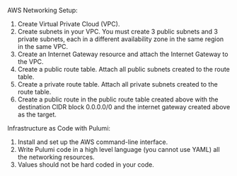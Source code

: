 AWS Networking Setup:

1. Create Virtual Private Cloud (VPC).
2. Create subnets in your VPC. You must create 3 public subnets and 3 private subnets, each in a different availability zone in the same region in the same VPC.
3. Create an Internet Gateway resource and attach the Internet Gateway to the VPC.
4. Create a public route table. Attach all public subnets created to the route table.
5. Create a private route table. Attach all private subnets created to the route table.
6. Create a public route in the public route table created above with the destination CIDR block 0.0.0.0/0 and the internet gateway created above as the target.

Infrastructure as Code with Pulumi:

1. Install and set up the AWS command-line interface.
2. Write Pulumi code in a high level language (you cannot use YAML) all the networking resources.
3. Values should not be hard coded in your code.

